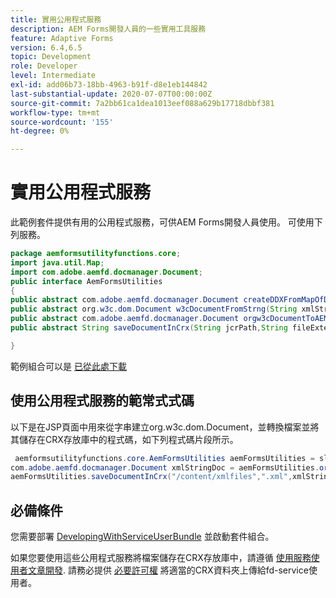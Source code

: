 ```yaml
---
title: 實用公用程式服務
description: AEM Forms開發人員的一些實用工具服務
feature: Adaptive Forms
version: 6.4,6.5
topic: Development
role: Developer
level: Intermediate
exl-id: add06b73-18bb-4963-b91f-d8e1eb144842
last-substantial-update: 2020-07-07T00:00:00Z
source-git-commit: 7a2bb61ca1dea1013eef088a629b17718dbbf381
workflow-type: tm+mt
source-wordcount: '155'
ht-degree: 0%

---
```


# 實用公用程式服務

此範例套件提供有用的公用程式服務，可供AEM Forms開發人員使用。 可使用下列服務。


```java
package aemformsutilityfunctions.core;
import java.util.Map;
import com.adobe.aemfd.docmanager.Document;
public interface AemFormsUtilities
{
public abstract com.adobe.aemfd.docmanager.Document createDDXFromMapOfDocuments(Map<String, com.adobe.aemfd.docmanager.Document> paramMap);
public abstract org.w3c.dom.Document w3cDocumentFromStrng(String xmlString);
public abstract com.adobe.aemfd.docmanager.Document orgw3cDocumentToAEMFDDocument(org.w3c.dom.Document xmlDocument);
public abstract String saveDocumentInCrx(String jcrPath,String fileExtension, Document documentToSave);

}
```

範例組合可以是 [已從此處下載](assets/aemformsutilityfunctions.aemformsutilityfunctions.core-1.0-SNAPSHOT.jar)

## 使用公用程式服務的範常式式碼

以下是在JSP頁面中用來從字串建立org.w3c.dom.Document，並轉換檔案並將其儲存在CRX存放庫中的程式碼，如下列程式碼片段所示。

```java
 aemformsutilityfunctions.core.AemFormsUtilities aemFormsUtilities = sling.getService(aemformsutilityfunctions.core.AemFormsUtilities.class);
com.adobe.aemfd.docmanager.Document xmlStringDoc = aemFormsUtilities.orgw3cDocumentToAEMFDDocument(aemFormsUtilities.w3cDocumentFromStrng("<data><fname>Girish</fname></data>"));
aemFormsUtilities.saveDocumentInCrx("/content/xmlfiles",".xml",xmlStringDoc);
```

## 必備條件


您需要部署 [DevelopingWithServiceUserBundle](https://experienceleague.adobe.com/docs/experience-manager-learn/assets/DevelopingWithServiceUser.jar) 並啟動套件組合。


如果您要使用這些公用程式服務將檔案儲存在CRX存放庫中，請遵循 [使用服務使用者文章開發](https://experienceleague.adobe.com/docs/experience-manager-learn/forms/adaptive-forms/service-user-tutorial-develop.html?lang=en#adaptive-forms). 請務必提供 [必要許可權](http://localhost:4502/useradmin) 將適當的CRX資料夾上傳給fd-service使用者。
